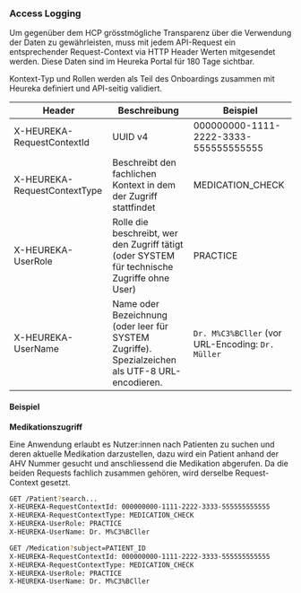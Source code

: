 
### Access Logging

Um gegenüber dem HCP grösstmögliche Transparenz über die Verwendung der Daten zu gewährleisten, muss mit jedem API-Request ein entsprechender Request-Context via HTTP Header Werten mitgesendet werden. Diese Daten sind im Heureka Portal für 180 Tage sichtbar.

Kontext-Typ und Rollen werden als Teil des Onboardings zusammen mit Heureka definiert und API-seitig validiert.

| Header                       | Beschreibung                                                                                    | Beispiel                                          |
|------------------------------|-------------------------------------------------------------------------------------------------|---------------------------------------------------|
| X-HEUREKA-RequestContextId   | UUID v4                                                                                         | 000000000-1111-2222-3333-555555555555             |
| X-HEUREKA-RequestContextType | Beschreibt den fachlichen Kontext in dem der Zugriff stattfindet                                | MEDICATION_CHECK                                  |
| X-HEUREKA-UserRole           | Rolle die beschreibt, wer den Zugriff tätigt (oder SYSTEM für technische Zugriffe ohne User)    | PRACTICE                                          |
| X-HEUREKA-UserName           | Name oder Bezeichnung (oder leer für SYSTEM Zugriffe). Spezialzeichen als UTF-8 URL-encodieren. | `Dr. M%C3%BCller` (vor URL-Encoding: `Dr. Müller` | 


#### Beispiel

**Medikationszugriff**

Eine Anwendung erlaubt es Nutzer:innen nach Patienten zu suchen und deren aktuelle Medikation darzustellen, dazu wird ein Patient anhand der AHV Nummer gesucht und anschliessend die Medikation abgerufen. Da die beiden Requests fachlich zusammen gehören, wird derselbe Request-Context gesetzt.

```bash
GET /Patient?search...
X-HEUREKA-RequestContextId: 000000000-1111-2222-3333-555555555555
X-HEUREKA-RequestContextType: MEDICATION_CHECK
X-HEUREKA-UserRole: PRACTICE
X-HEUREKA-UserName: Dr. M%C3%BCller
```

```bash
GET /Medication?subject=PATIENT_ID
X-HEUREKA-RequestContextId: 000000000-1111-2222-3333-555555555555
X-HEUREKA-RequestContextType: MEDICATION_CHECK
X-HEUREKA-UserRole: PRACTICE
X-HEUREKA-UserName: Dr. M%C3%BCller
```
